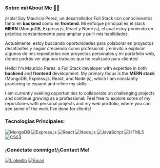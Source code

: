 ### Sobre mí/About Me 👨‍💻

¡Hola! Soy Mauricio Perez, un desarrollador Full Stack con conocimientos tanto en **backend** como en **frontend**. Mi enfoque principal es el stack **MERN** (MongoDB, Express.js, React y Node.js), el cual estoy poniendo en práctica constantemente para ampliar y pulir mis habilidades.

Actualmente, estoy buscando oportunidades para colaborar en proyectos desafiantes y seguir creciendo como profesional. ¡Te invito a explorar algunos de mis repositorios con proyectos personales y mi portafolio web, donde podrás ver algunos trabajos que he realizado para clientes!

Hello! I'm Mauricio Perez, a Full Stack developer with expertise in both **backend** and **frontend** development. My primary focus is the **MERN stack** (MongoDB, Express.js, React, and Node.js), which I am constantly practicing to expand and refine my skills.

I am currently seeking opportunities to collaborate on challenging projects and continue growing as a professional. Feel free to explore some of my repositories with personal projects and my web portfolio, where you can see some of the work I've done for clients!

### Tecnologías Principales:
![MongoDB](https://img.shields.io/badge/MongoDB-47A248?style=for-the-badge&logo=mongodb&logoColor=white)
![Express.js](https://img.shields.io/badge/Express.js-000000?style=for-the-badge&logo=express&logoColor=white)
![React](https://img.shields.io/badge/React-61DAFB?style=for-the-badge&logo=react&logoColor=black)
![Node.js](https://img.shields.io/badge/Node.js-339933?style=for-the-badge&logo=node.js&logoColor=white)
![JavaScript](https://img.shields.io/badge/JavaScript-F7DF1E?style=for-the-badge&logo=javascript&logoColor=black)
![HTML5](https://img.shields.io/badge/HTML5-E34F26?style=for-the-badge&logo=html5&logoColor=white)
![CSS3](https://img.shields.io/badge/CSS3-1572B6?style=for-the-badge&logo=css3&logoColor=white)

<!--### Mis proyectos:
- [Repositorios destacados](https://github.com/tu-usuario?tab=repositories)
- [Portafolio web](https://tu-portafolio.com)-->

### ¡Conéctate conmigo!/¡Contact Me!
[![LinkedIn](https://img.shields.io/badge/LinkedIn-0077B5?style=for-the-badge&logo=linkedin&logoColor=white)](https://www.linkedin.com/in/mauricio-perez-885973258/)
[![Email](https://img.shields.io/badge/Email-D14836?style=for-the-badge&logo=gmail&logoColor=white)](mailto:mauperez9918@gmail.com)

<!--
**mauperez9918/mauperez9918** is a ✨ _special_ ✨ repository because its `README.md` (this file) appears on your GitHub profile.

Here are some ideas to get you started:

- 🔭 I’m currently working on ...
- 🌱 I’m currently learning ...
- 👯 I’m looking to collaborate on ...
- 🤔 I’m looking for help with ...
- 💬 Ask me about ...
- 📫 How to reach me: ...
- 😄 Pronouns: ...
- ⚡ Fun fact: ...
-->
